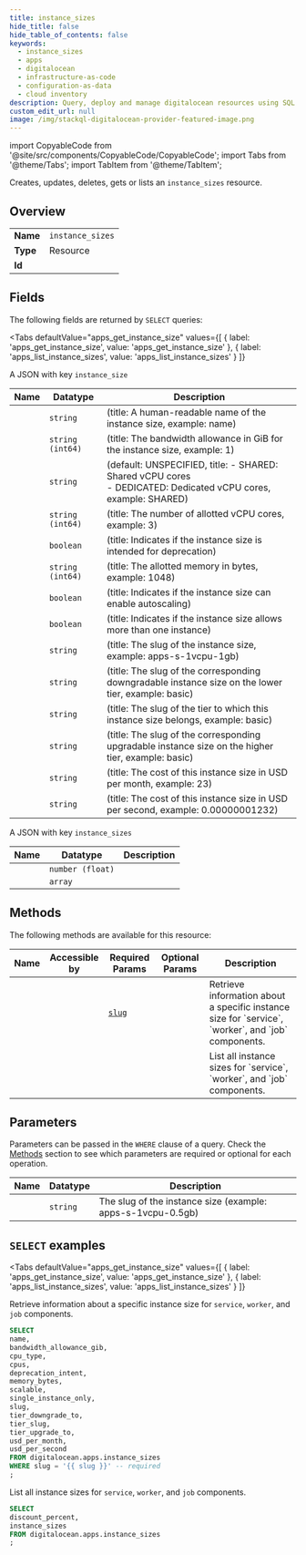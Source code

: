 ```yaml
--- 
title: instance_sizes
hide_title: false
hide_table_of_contents: false
keywords:
  - instance_sizes
  - apps
  - digitalocean
  - infrastructure-as-code
  - configuration-as-data
  - cloud inventory
description: Query, deploy and manage digitalocean resources using SQL
custom_edit_url: null
image: /img/stackql-digitalocean-provider-featured-image.png
---
```


import CopyableCode from '@site/src/components/CopyableCode/CopyableCode';
import Tabs from '@theme/Tabs';
import TabItem from '@theme/TabItem';

Creates, updates, deletes, gets or lists an <code>instance_sizes</code> resource.

## Overview
<table><tbody>
<tr><td><b>Name</b></td><td><code>instance_sizes</code></td></tr>
<tr><td><b>Type</b></td><td>Resource</td></tr>
<tr><td><b>Id</b></td><td><CopyableCode code="digitalocean.apps.instance_sizes" /></td></tr>
</tbody></table>

## Fields

The following fields are returned by `SELECT` queries:

<Tabs
    defaultValue="apps_get_instance_size"
    values={[
        { label: 'apps_get_instance_size', value: 'apps_get_instance_size' },
        { label: 'apps_list_instance_sizes', value: 'apps_list_instance_sizes' }
    ]}
>
<TabItem value="apps_get_instance_size">

A JSON with key `instance_size`

<table>
<thead>
    <tr>
    <th>Name</th>
    <th>Datatype</th>
    <th>Description</th>
    </tr>
</thead>
<tbody>
<tr>
    <td><CopyableCode code="name" /></td>
    <td><code>string</code></td>
    <td> (title: A human-readable name of the instance size, example: name)</td>
</tr>
<tr>
    <td><CopyableCode code="bandwidth_allowance_gib" /></td>
    <td><code>string (int64)</code></td>
    <td> (title: The bandwidth allowance in GiB for the instance size, example: 1)</td>
</tr>
<tr>
    <td><CopyableCode code="cpu_type" /></td>
    <td><code>string</code></td>
    <td> (default: UNSPECIFIED, title: - SHARED: Shared vCPU cores<br /> - DEDICATED: Dedicated vCPU cores, example: SHARED)</td>
</tr>
<tr>
    <td><CopyableCode code="cpus" /></td>
    <td><code>string (int64)</code></td>
    <td> (title: The number of allotted vCPU cores, example: 3)</td>
</tr>
<tr>
    <td><CopyableCode code="deprecation_intent" /></td>
    <td><code>boolean</code></td>
    <td> (title: Indicates if the instance size is intended for deprecation)</td>
</tr>
<tr>
    <td><CopyableCode code="memory_bytes" /></td>
    <td><code>string (int64)</code></td>
    <td> (title: The allotted memory in bytes, example: 1048)</td>
</tr>
<tr>
    <td><CopyableCode code="scalable" /></td>
    <td><code>boolean</code></td>
    <td> (title: Indicates if the instance size can enable autoscaling)</td>
</tr>
<tr>
    <td><CopyableCode code="single_instance_only" /></td>
    <td><code>boolean</code></td>
    <td> (title: Indicates if the instance size allows more than one instance)</td>
</tr>
<tr>
    <td><CopyableCode code="slug" /></td>
    <td><code>string</code></td>
    <td> (title: The slug of the instance size, example: apps-s-1vcpu-1gb)</td>
</tr>
<tr>
    <td><CopyableCode code="tier_downgrade_to" /></td>
    <td><code>string</code></td>
    <td> (title: The slug of the corresponding downgradable instance size on the lower tier, example: basic)</td>
</tr>
<tr>
    <td><CopyableCode code="tier_slug" /></td>
    <td><code>string</code></td>
    <td> (title: The slug of the tier to which this instance size belongs, example: basic)</td>
</tr>
<tr>
    <td><CopyableCode code="tier_upgrade_to" /></td>
    <td><code>string</code></td>
    <td> (title: The slug of the corresponding upgradable instance size on the higher tier, example: basic)</td>
</tr>
<tr>
    <td><CopyableCode code="usd_per_month" /></td>
    <td><code>string</code></td>
    <td> (title: The cost of this instance size in USD per month, example: 23)</td>
</tr>
<tr>
    <td><CopyableCode code="usd_per_second" /></td>
    <td><code>string</code></td>
    <td> (title: The cost of this instance size in USD per second, example: 0.00000001232)</td>
</tr>
</tbody>
</table>
</TabItem>
<TabItem value="apps_list_instance_sizes">

A JSON with key `instance_sizes`

<table>
<thead>
    <tr>
    <th>Name</th>
    <th>Datatype</th>
    <th>Description</th>
    </tr>
</thead>
<tbody>
<tr>
    <td><CopyableCode code="discount_percent" /></td>
    <td><code>number (float)</code></td>
    <td></td>
</tr>
<tr>
    <td><CopyableCode code="instance_sizes" /></td>
    <td><code>array</code></td>
    <td></td>
</tr>
</tbody>
</table>
</TabItem>
</Tabs>

## Methods

The following methods are available for this resource:

<table>
<thead>
    <tr>
    <th>Name</th>
    <th>Accessible by</th>
    <th>Required Params</th>
    <th>Optional Params</th>
    <th>Description</th>
    </tr>
</thead>
<tbody>
<tr>
    <td><a href="#apps_get_instance_size"><CopyableCode code="apps_get_instance_size" /></a></td>
    <td><CopyableCode code="select" /></td>
    <td><a href="#parameter-slug"><code>slug</code></a></td>
    <td></td>
    <td>Retrieve information about a specific instance size for `service`, `worker`, and `job` components.</td>
</tr>
<tr>
    <td><a href="#apps_list_instance_sizes"><CopyableCode code="apps_list_instance_sizes" /></a></td>
    <td><CopyableCode code="select" /></td>
    <td></td>
    <td></td>
    <td>List all instance sizes for `service`, `worker`, and `job` components.</td>
</tr>
</tbody>
</table>

## Parameters

Parameters can be passed in the `WHERE` clause of a query. Check the [Methods](#methods) section to see which parameters are required or optional for each operation.

<table>
<thead>
    <tr>
    <th>Name</th>
    <th>Datatype</th>
    <th>Description</th>
    </tr>
</thead>
<tbody>
<tr id="parameter-slug">
    <td><CopyableCode code="slug" /></td>
    <td><code>string</code></td>
    <td>The slug of the instance size (example: apps-s-1vcpu-0.5gb)</td>
</tr>
</tbody>
</table>

## `SELECT` examples

<Tabs
    defaultValue="apps_get_instance_size"
    values={[
        { label: 'apps_get_instance_size', value: 'apps_get_instance_size' },
        { label: 'apps_list_instance_sizes', value: 'apps_list_instance_sizes' }
    ]}
>
<TabItem value="apps_get_instance_size">

Retrieve information about a specific instance size for `service`, `worker`, and `job` components.

```sql
SELECT
name,
bandwidth_allowance_gib,
cpu_type,
cpus,
deprecation_intent,
memory_bytes,
scalable,
single_instance_only,
slug,
tier_downgrade_to,
tier_slug,
tier_upgrade_to,
usd_per_month,
usd_per_second
FROM digitalocean.apps.instance_sizes
WHERE slug = '{{ slug }}' -- required
;
```
</TabItem>
<TabItem value="apps_list_instance_sizes">

List all instance sizes for `service`, `worker`, and `job` components.

```sql
SELECT
discount_percent,
instance_sizes
FROM digitalocean.apps.instance_sizes
;
```
</TabItem>
</Tabs>
